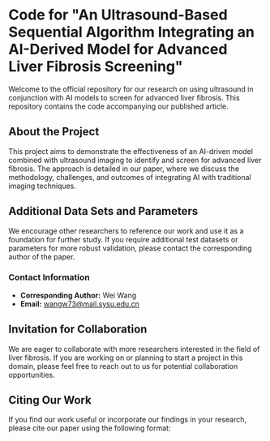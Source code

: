 # Code for "An Ultrasound-Based Sequential Algorithm Integrating an AI-Derived Model for Advanced Liver Fibrosis Screening"

Welcome to the official repository for our research on using ultrasound in conjunction with AI models to screen for advanced liver fibrosis. This repository contains the code accompanying our published article.

## About the Project
This project aims to demonstrate the effectiveness of an AI-driven model combined with ultrasound imaging to identify and screen for advanced liver fibrosis. The approach is detailed in our paper, where we discuss the methodology, challenges, and outcomes of integrating AI with traditional imaging techniques.

## Additional Data Sets and Parameters
We encourage other researchers to reference our work and use it as a foundation for further study. If you require additional test datasets or parameters for more robust validation, please contact the corresponding author of the paper.

### Contact Information
- **Corresponding Author:** Wei Wang
- **Email:** wangw73@mail.sysu.edu.cn

## Invitation for Collaboration
We are eager to collaborate with more researchers interested in the field of liver fibrosis. If you are working on or planning to start a project in this domain, please feel free to reach out to us for potential collaboration opportunities.

## Citing Our Work
If you find our work useful or incorporate our findings in your research, please cite our paper using the following format:
